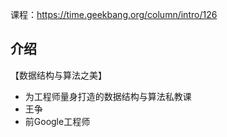 课程：https://time.geekbang.org/column/intro/126

## 介绍

【数据结构与算法之美】

- 为工程师量身打造的数据结构与算法私教课
- 王争
- 前Google工程师